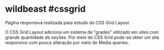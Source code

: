 # wildbeast #cssgrid
Página responsiva realizada para estudo do CSS Grid Layout

O CSS Grid Layout adiciona um sistema de "grades" utilizado em sites com grande quantidade de seções. 
Por meio do CSS Grid pode-se obter um site responsivo com pouca alteração por meio do Media queries.
